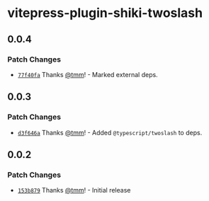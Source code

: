 # vitepress-plugin-shiki-twoslash

## 0.0.4

### Patch Changes

- [`77f40fa`](https://github.com/wagmi-dev/vitepress-plugin-shiki-twoslash/commit/77f40fa1b48cb02d269719255f059ce2953eb764) Thanks [@tmm](https://github.com/tmm)! - Marked external deps.

## 0.0.3

### Patch Changes

- [`d3f646a`](https://github.com/wagmi-dev/vitepress-plugin-shiki-twoslash/commit/d3f646a95daa06c5c713da895e5b138749568849) Thanks [@tmm](https://github.com/tmm)! - Added `@typescript/twoslash` to deps.

## 0.0.2

### Patch Changes

- [`153b879`](https://github.com/wagmi-dev/vitepress-plugin-shiki-twoslash/commit/153b879bf9e9f09633b760b0d0c4065bcdf3b260) Thanks [@tmm](https://github.com/tmm)! - Initial release
